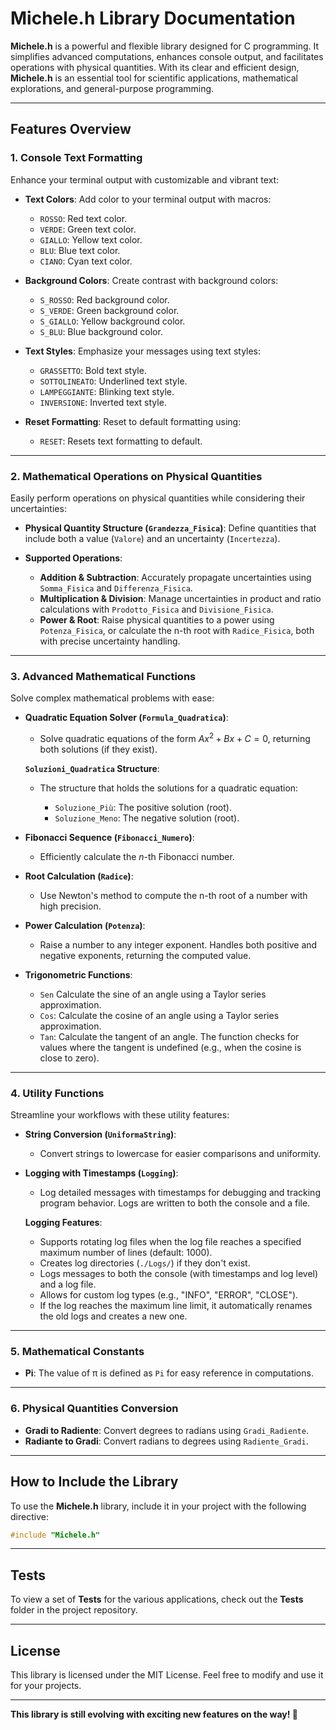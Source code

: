 # Michele.h Library Documentation

**Michele.h** is a powerful and flexible library designed for C programming. It simplifies advanced computations, enhances console output, and facilitates operations with physical quantities. With its clear and efficient design, **Michele.h** is an essential tool for scientific applications, mathematical explorations, and general-purpose programming.

---

## Features Overview

### **1. Console Text Formatting**

Enhance your terminal output with customizable and vibrant text:

* **Text Colors**: Add color to your terminal output with macros:

  * `ROSSO`: Red text color.
  * `VERDE`: Green text color.
  * `GIALLO`: Yellow text color.
  * `BLU`: Blue text color.
  * `CIANO`: Cyan text color.

* **Background Colors**: Create contrast with background colors:

  * `S_ROSSO`: Red background color.
  * `S_VERDE`: Green background color.
  * `S_GIALLO`: Yellow background color.
  * `S_BLU`: Blue background color.

* **Text Styles**: Emphasize your messages using text styles:

  * `GRASSETTO`: Bold text style.
  * `SOTTOLINEATO`: Underlined text style.
  * `LAMPEGGIANTE`: Blinking text style.
  * `INVERSIONE`: Inverted text style.

* **Reset Formatting**: Reset to default formatting using:

  * `RESET`: Resets text formatting to default.

---

### **2. Mathematical Operations on Physical Quantities**

Easily perform operations on physical quantities while considering their uncertainties:

* **Physical Quantity Structure (`Grandezza_Fisica`)**: Define quantities that include both a value (`Valore`) and an uncertainty (`Incertezza`).

* **Supported Operations**:

  * **Addition & Subtraction**: Accurately propagate uncertainties using `Somma_Fisica` and `Differenza_Fisica`.
  * **Multiplication & Division**: Manage uncertainties in product and ratio calculations with `Prodotto_Fisica` and `Divisione_Fisica`.
  * **Power & Root**: Raise physical quantities to a power using `Potenza_Fisica`, or calculate the n-th root with `Radice_Fisica`, both with precise uncertainty handling.

---

### **3. Advanced Mathematical Functions**

Solve complex mathematical problems with ease:

* **Quadratic Equation Solver (`Formula_Quadratica`)**:

  * Solve quadratic equations of the form $Ax^2 + Bx + C = 0$, returning both solutions (if they exist).

  **`Soluzioni_Quadratica` Structure**:

  * The structure that holds the solutions for a quadratic equation:

    * `Soluzione_Più`: The positive solution (root).
    * `Soluzione_Meno`: The negative solution (root).

* **Fibonacci Sequence (`Fibonacci_Numero`)**:

  * Efficiently calculate the $n$-th Fibonacci number.

* **Root Calculation (`Radice`)**:

  * Use Newton's method to compute the n-th root of a number with high precision.

* **Power Calculation (`Potenza`)**:

  * Raise a number to any integer exponent. Handles both positive and negative exponents, returning the computed value.

* **Trigonometric Functions**:

  * `Sen` Calculate the sine of an angle using a Taylor series approximation.
  * `Cos`: Calculate the cosine of an angle using a Taylor series approximation.
  * `Tan`: Calculate the tangent of an angle. The function checks for values where the tangent is undefined (e.g., when the cosine is close to zero).

---

### **4. Utility Functions**

Streamline your workflows with these utility features:

* **String Conversion (`UniformaString`)**:

  * Convert strings to lowercase for easier comparisons and uniformity.

* **Logging with Timestamps (`Logging`)**:

  * Log detailed messages with timestamps for debugging and tracking program behavior. Logs are written to both the console and a file.

  **Logging Features**:

  * Supports rotating log files when the log file reaches a specified maximum number of lines (default: 1000).
  * Creates log directories (`./Logs/`) if they don't exist.
  * Logs messages to both the console (with timestamps and log level) and a log file.
  * Allows for custom log types (e.g., "INFO", "ERROR", "CLOSE").
  * If the log reaches the maximum line limit, it automatically renames the old logs and creates a new one.

---

### **5. Mathematical Constants**

* **Pi**: The value of π is defined as `Pi` for easy reference in computations.

---

### **6. Physical Quantities Conversion**

* **Gradi to Radiente**: Convert degrees to radians using `Gradi_Radiente`.
* **Radiante to Gradi**: Convert radians to degrees using `Radiente_Gradi`.

---

## How to Include the Library

To use the **Michele.h** library, include it in your project with the following directive:

```c
#include "Michele.h"
```

---

## Tests

To view a set of **Tests** for the various applications, check out the **Tests** folder in the project repository.

---

## License

This library is licensed under the MIT License. Feel free to modify and use it for your projects.

---

**This library is still evolving with exciting new features on the way! 🚀**
